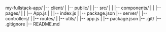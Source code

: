 my-fullstack-app/
|-- client/
|   |-- public/
|   |-- src/
|   |   |-- components/
|   |   |-- pages/
|   |   |-- App.js
|   |   |-- index.js
|   |-- package.json
|-- server/
|   |-- controllers/
|   |-- routes/
|   |-- utils/
|   |-- app.js
|   |-- package.json
|-- .git/
|-- .gitignore
|-- README.md
